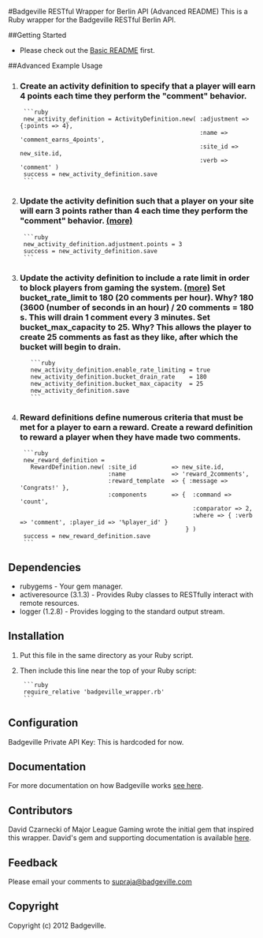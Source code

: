 #Badgeville RESTful Wrapper for Berlin API (Advanced README)
This is a Ruby wrapper for the Badgeville RESTful Berlin API.

##Getting Started
* Please check out the [Basic README](https://github.com/badgeville/badgeville-ruby/blob/alpha/badgeville_wrapper_project/README.md) first.

##Advanced Example Usage

1. ### Create an activity definition to specify that a player will earn 4 points each time they perform the "comment" behavior.
        ```ruby
        new_activity_definition = ActivityDefinition.new( :adjustment => {:points => 4},
                                                          :name => 'comment_earns_4points',
                                                          :site_id => new_site.id,
                                                          :verb => 'comment' )
        success = new_activity_definition.save
        ```

2. ### Update the activity definition such that a player on your site will earn 3 points rather than 4 each time they perform the "comment" behavior. [(more)](http://rules.badgeville.com/display/doc/Creating+and+Managing+Behaviors)
        ```ruby
        new_activity_definition.adjustment.points = 3
        success = new_activity_definition.save
        ```

3. ### Update the activity definition to include a rate limit in order to block players from gaming the system. [(more)](http://rules.badgeville.com/display/doc/Creating+and+Managing+Behaviors#CreatingandManagingBehaviors-CreatingSimpleBehaviors) Set bucket_rate_limit to 180 (20 comments per hour). Why? 180 (3600 (number of seconds in an hour) / 20 comments = 180 s. This will drain 1 comment every 3 minutes. Set bucket_max_capacity to 25. Why? This allows the player to create 25 comments as fast as they like, after which the bucket will begin to drain.

          ```ruby
          new_activity_definition.enable_rate_limiting = true
          new_activity_definition.bucket_drain_rate    = 180
          new_activity_definition.bucket_max_capacity  = 25
          new_activity_definition.save
          ```

4. ### Reward definitions define numerous criteria that must be met for a player to earn a reward. Create a reward definition to reward a player when they have made two comments.
        
        ```ruby
        new_reward_definition =
          RewardDefinition.new( :site_id          => new_site.id,
                                :name             => 'reward_2comments',
                                :reward_template  => { :message => 'Congrats!' },
                                :components       => {  :command => 'count',
                                                        :comparator => 2,
                                                        :where => { :verb => 'comment', :player_id => '%player_id' }
                                                      } )
        success = new_reward_definition.save
        ```

Dependencies
-------------
* rubygems - Your gem manager.
* activeresource (3.1.3) - Provides Ruby classes to RESTfully interact with remote resources.
* logger (1.2.8) - Provides logging to the standard output stream.


Installation
-------------
1. Put this file in the same directory as your Ruby script.
2. Then include this line near the top of your Ruby script:

        ```ruby
        require_relative 'badgeville_wrapper.rb'
        ```

Configuration
-------------
Badgeville Private API Key: This is hardcoded for now.


Documentation
-------------
For more documentation on how Badgeville works [see here](http://rules.badgeville.com/).


Contributors
------------
David Czarnecki of Major League Gaming wrote the initial gem that inspired this wrapper. David's gem and supporting documentation is available [here](https://github.com/badgeville/badgeville-ruby).


Feedback
--------
Please email your comments to <supraja@badgeville.com>

Copyright
---------
Copyright (c) 2012 Badgeville.
